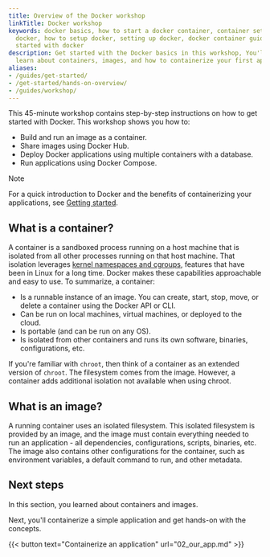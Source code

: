 ```yaml
---
title: Overview of the Docker workshop
linkTitle: Docker workshop
keywords: docker basics, how to start a docker container, container settings, setup
  docker, how to setup docker, setting up docker, docker container guide, how to get
  started with docker
description: Get started with the Docker basics in this workshop, You'll
  learn about containers, images, and how to containerize your first application.
aliases:
- /guides/get-started/
- /get-started/hands-on-overview/
- /guides/workshop/
---
```


This 45-minute workshop contains step-by-step instructions on how to get started with Docker. This workshop shows you how to:

- Build and run an image as a container.
- Share images using Docker Hub.
- Deploy Docker applications using multiple containers with a database.
- Run applications using Docker Compose.

> [!NOTE]
>
> For a quick introduction to Docker and the benefits of containerizing your
> applications, see [Getting started](/get-started/introduction/_index.md).

## What is a container?

A container is a sandboxed process running on a host machine that is isolated from all other processes running on that host machine. That isolation leverages [kernel namespaces and cgroups](https://medium.com/@saschagrunert/demystifying-containers-part-i-kernel-space-2c53d6979504),
features that have been in Linux for a long time. Docker makes these capabilities approachable and easy to use. To summarize, a container:

- Is a runnable instance of an image. You can create, start, stop, move, or delete a container using the Docker API or CLI.
- Can be run on local machines, virtual machines, or deployed to the cloud.
- Is portable (and can be run on any OS).
- Is isolated from other containers and runs its own software, binaries, configurations, etc.

If you're familiar with `chroot`, then think of a container as an extended version of `chroot`. The filesystem comes from the image. However, a container adds additional isolation not available when using chroot.

## What is an image?

A running container uses an isolated filesystem. This isolated filesystem is provided by an image, and the image must contain everything needed to run an application - all dependencies, configurations, scripts, binaries, etc. The image also contains other configurations for the container, such as environment variables, a default command to run, and other metadata.

## Next steps

In this section, you learned about containers and images.

Next, you'll containerize a simple application and get hands-on with the concepts.

{{< button text="Containerize an application" url="02_our_app.md" >}}
